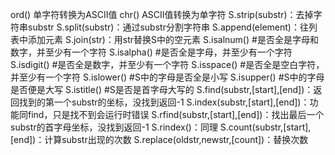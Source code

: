 
ord()  单字符转换为ASCII值
chr()     ASCII值转换为单字符
S.strip(substr)：去掉字符串substr
S.split(substr)：通过substr分割字符串
S.append(element)：往列表中添加元素
S.join(str)：用str替换S中的空元素
S.isalnum() #是否全是字母和数字，并至少有一个字符 
S.isalpha() #是否全是字母，并至少有一个字符 
S.isdigit() #是否全是数字，并至少有一个字符 
S.isspace() #是否全是空白字符，并至少有一个字符 
S.islower() #S中的字母是否全是小写 
S.isupper() #S中的字母是否便是大写 
S.istitle() #S是否是首字母大写的 
S.find(substr,[start],[end])：返回找到的第一个substr的坐标，没找到返回-1
S.index(substr,[start],[end])：功能同find，只是找不到会运行时错误
S.rfind(substr,[start],[end])：找出最后一个substr的首字母坐标，没找到返回-1
S.rindex()：同理
S.count(substr,[start],[end])：计算substr出现的次数
S.replace(oldstr,newstr,[count])：替换次数